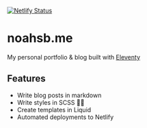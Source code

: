 [![Netlify Status](https://api.netlify.com/api/v1/badges/6f09e1c5-14d2-47e1-be55-eeb90ffd46dd/deploy-status)](https://app.netlify.com/sites/eleventy-blog-mnml/deploys)

# **noahsb.me**

My personal portfolio & blog built with [Eleventy](https://www.11ty.io/docs/)

## Features

- Write blog posts in markdown
- Write styles in SCSS 💅🏻
- Create templates in Liquid
- Automated deployments to Netlify
